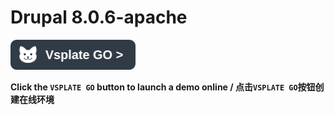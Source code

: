 # Drupal 8.0.6-apache

<a href="https://www.vsplate.com/?docker-compose=https://github.com/vsplate/dcenvs/drupal/8.0.6-apache"><img alt="VSPLATE GO" src="https://raw.githubusercontent.com/vsplate/images/master/vsgo_btn.png" width="200px"></a>

**Click the `VSPLATE GO` button to launch a demo online / 点击`VSPLATE GO`按钮创建在线环境**